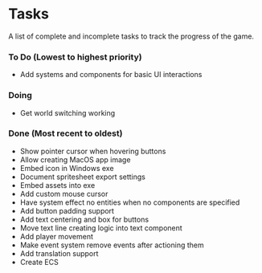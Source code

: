 # Tasks
A list of complete and incomplete tasks to track the progress of the game.

### To Do (Lowest to highest priority)
- Add systems and components for basic UI interactions

### Doing
- Get world switching working

### Done (Most recent to oldest)
- Show pointer cursor when hovering buttons
- Allow creating MacOS app image
- Embed icon in Windows exe
- Document spritesheet export settings
- Embed assets into exe
- Add custom mouse cursor
- Have system effect no entities when no components are specified
- Add button padding support
- Add text centering and box for buttons
- Move text line creating logic into text component
- Add player movement
- Make event system remove events after actioning them
- Add translation support
- Create ECS